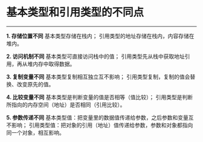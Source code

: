 ﻿# 基本类型和引用类型的不同点

---
**1. 存储位置不同**
基本类型存储在栈内；
引用类型的地址存储在栈内，内容存储在堆内。

**2. 访问机制不同**
基本类型可直接访问栈中的值；
引用类型先从栈中获取地址引用，再从堆内存中取得数据。

**3. 复制变量不同**
基本类型复制相互独立互不影响；
引用类型复制，复制的值会替换、改变原先的值。

**4. 比较变量不同**
基本类型是判断变量的值是否相等（值比较）；
引用类型是判断所指向的内存空间（地址）是否相同（引用比较）。

**5. 参数传递不同**
基本类型值：把变量里的数据值传递给参数，之后参数和变量互不影响；
引用类型值：把对象的引用（地址）值传递给参数，参数和对象都指向同一个对象，相互影响。













